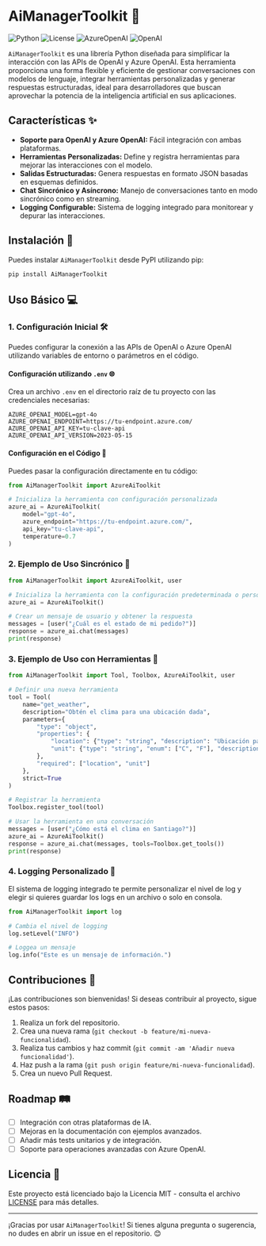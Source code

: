 # AiManagerToolkit 🤖

![Python](https://img.shields.io/badge/python-3.8%2B-blue)
![License](https://img.shields.io/badge/license-MIT-green)
![AzureOpenAI](https://img.shields.io/badge/Azure%20OpenAI-✔️-blue)
![OpenAI](https://img.shields.io/badge/OpenAI-✔️-brightgreen)

`AiManagerToolkit` es una librería Python diseñada para simplificar la interacción con las APIs de OpenAI y Azure OpenAI. Esta herramienta proporciona una forma flexible y eficiente de gestionar conversaciones con modelos de lenguaje, integrar herramientas personalizadas y generar respuestas estructuradas, ideal para desarrolladores que buscan aprovechar la potencia de la inteligencia artificial en sus aplicaciones.

## Características ✨

- **Soporte para OpenAI y Azure OpenAI:** Fácil integración con ambas plataformas.
- **Herramientas Personalizadas:** Define y registra herramientas para mejorar las interacciones con el modelo.
- **Salidas Estructuradas:** Genera respuestas en formato JSON basadas en esquemas definidos.
- **Chat Sincrónico y Asíncrono:** Manejo de conversaciones tanto en modo sincrónico como en streaming.
- **Logging Configurable:** Sistema de logging integrado para monitorear y depurar las interacciones.

## Instalación 🚀

Puedes instalar `AiManagerToolkit` desde PyPI utilizando pip:

```bash
pip install AiManagerToolkit
```

## Uso Básico 💻

### 1. Configuración Inicial 🛠️

Puedes configurar la conexión a las APIs de OpenAI o Azure OpenAI utilizando variables de entorno o parámetros en el código.

#### Configuración utilizando `.env` 🌐

Crea un archivo `.env` en el directorio raíz de tu proyecto con las credenciales necesarias:

```env
AZURE_OPENAI_MODEL=gpt-4o
AZURE_OPENAI_ENDPOINT=https://tu-endpoint.azure.com/
AZURE_OPENAI_API_KEY=tu-clave-api
AZURE_OPENAI_API_VERSION=2023-05-15
```

#### Configuración en el Código 🔧

Puedes pasar la configuración directamente en tu código:

```python
from AiManagerToolkit import AzureAiToolkit

# Inicializa la herramienta con configuración personalizada
azure_ai = AzureAiToolkit(
    model="gpt-4o",
    azure_endpoint="https://tu-endpoint.azure.com/",
    api_key="tu-clave-api",
    temperature=0.7
)
```

### 2. Ejemplo de Uso Sincrónico 🔄

```python
from AiManagerToolkit import AzureAiToolkit, user

# Inicializa la herramienta con la configuración predeterminada o personalizada
azure_ai = AzureAiToolkit()

# Crear un mensaje de usuario y obtener la respuesta
messages = [user("¿Cuál es el estado de mi pedido?")]
response = azure_ai.chat(messages)
print(response)
```

### 3. Ejemplo de Uso con Herramientas 🔧

```python
from AiManagerToolkit import Tool, Toolbox, AzureAiToolkit, user

# Definir una nueva herramienta
tool = Tool(
    name="get_weather",
    description="Obtén el clima para una ubicación dada",
    parameters={
        "type": "object",
        "properties": {
            "location": {"type": "string", "description": "Ubicación para el clima"},
            "unit": {"type": "string", "enum": ["C", "F"], "description": "Unidad de temperatura"}
        },
        "required": ["location", "unit"]
    },
    strict=True
)

# Registrar la herramienta
Toolbox.register_tool(tool)

# Usar la herramienta en una conversación
messages = [user("¿Cómo está el clima en Santiago?")]
azure_ai = AzureAiToolkit()
response = azure_ai.chat(messages, tools=Toolbox.get_tools())
print(response)
```

### 4. Logging Personalizado 📜

El sistema de logging integrado te permite personalizar el nivel de log y elegir si quieres guardar los logs en un archivo o solo en consola.

```python
from AiManagerToolkit import log

# Cambia el nivel de logging
log.setLevel("INFO")

# Loggea un mensaje
log.info("Este es un mensaje de información.")
```

## Contribuciones 👥

¡Las contribuciones son bienvenidas! Si deseas contribuir al proyecto, sigue estos pasos:

1. Realiza un fork del repositorio.
2. Crea una nueva rama (`git checkout -b feature/mi-nueva-funcionalidad`).
3. Realiza tus cambios y haz commit (`git commit -am 'Añadir nueva funcionalidad'`).
4. Haz push a la rama (`git push origin feature/mi-nueva-funcionalidad`).
5. Crea un nuevo Pull Request.

## Roadmap 🛤️

- [ ] Integración con otras plataformas de IA.
- [ ] Mejoras en la documentación con ejemplos avanzados.
- [ ] Añadir más tests unitarios y de integración.
- [ ] Soporte para operaciones avanzadas con Azure OpenAI.

## Licencia 📄

Este proyecto está licenciado bajo la Licencia MIT - consulta el archivo [LICENSE](LICENSE) para más detalles.

---

¡Gracias por usar `AiManagerToolkit`! Si tienes alguna pregunta o sugerencia, no dudes en abrir un issue en el repositorio. 😊
